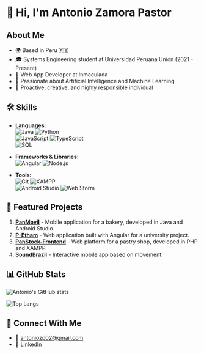 # 👋 Hi, I'm Antonio Zamora Pastor

## About Me

- 🌍 Based in Peru 🇵🇪
- 🎓 Systems Engineering student at Universidad Peruana Unión (2021 - Present)
- 💼 Web App Developer at Inmaculada
- 🤖 Passionate about Artificial Intelligence and Machine Learning
- 🚀 Proactive, creative, and highly responsible individual

## 🛠️ Skills

- **Languages:**  
  ![Java](https://img.shields.io/badge/Java-ED8B00?style=for-the-badge&logo=OpenJdk&logoColor=white) ![Python](https://img.shields.io/badge/Python-3776AB?style=for-the-badge&logo=python&logoColor=white)  
  ![JavaScript](https://img.shields.io/badge/JavaScript-F7DF1E?style=for-the-badge&logo=javascript&logoColor=black) ![TypeScript](https://img.shields.io/badge/typescript-3178C6?style=for-the-badge&logo=typescript&logoColor=white)   
  ![SQL](https://img.shields.io/badge/SQL-4169E1?style=for-the-badge&logo=postgresql&logoColor=white)

- **Frameworks & Libraries:**  
  ![Angular](https://img.shields.io/badge/Angular-DD0031?style=for-the-badge&logo=angular&logoColor=white) ![Node.js](https://img.shields.io/badge/Node.js-43853D?style=for-the-badge&logo=node.js&logoColor=white)

- **Tools:**  
  ![Git](https://img.shields.io/badge/Git-F05032?style=for-the-badge&logo=git&logoColor=white) ![XAMPP](https://img.shields.io/badge/XAMPP-FB7A24?style=for-the-badge&logo=xampp&logoColor=white)  
  ![Android Studio](https://img.shields.io/badge/Android_Studio-16A34A?style=for-the-badge&logo=android-studio&logoColor=white)
  ![Web Storm](https://img.shields.io/badge/webstorm-000000?style=for-the-badge&logo=webstorm&logoColor=white)

## 📂 Featured Projects

1. **[PanMovil](https://github.com/antoniozamora2002/PanMovil)** - Mobile application for a bakery, developed in Java and Android Studio.
2. **[P-Etham](https://github.com/antoniozamora2002/P-Etham)** - Web application built with Angular for a university project.
3. **[PanStock-Frontend](https://github.com/MarcoRC12/PanStock-Frontend)** - Web platform for a pastry shop, developed in PHP and XAMPP.
4. **[SoundBrazil](https://github.com/antoniozamora2002/SoundBrazil)** - Interactive mobile app based on movement.

## 📊 GitHub Stats

![Antonio's GitHub stats](https://github-readme-stats.vercel.app/api?username=antoniozamora2002&show_icons=true&theme=radical)

![Top Langs](https://github-readme-stats.vercel.app/api/top-langs/?username=antoniozamora2002&layout=compact&theme=radical)

## 🔗 Connect With Me

- 📧 [antoniozp02@gmail.com](mailto:antoniozp02@gmail.com)
- 💼 [LinkedIn](https://linkedin.com/in/antonio-zamora-pastor-9a25182a8)
